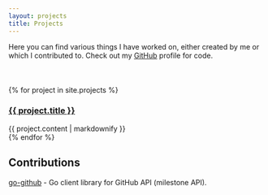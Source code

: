 ```yaml
---
layout: projects
title: Projects
---
```


Here you can find various things I have worked on, either created by me or which I contributed to. 
Check out my [GitHub](https://github.com/kalimatas) profile for code.

<div style="margin-bottom: 20px;">&nbsp;</div>

{% for project in site.projects %}
<div class="entry">
	<h3><a href="{{ project.url }}">{{ project.title }}</a></h3>
	<div>
		{{ project.content | markdownify }}
	</div>
</div>
{% endfor %}

<!-- transform each to a separate project -->

## Contributions

<a href="https://github.com/google/go-github" target="_blank">go-github</a> - Go client library for GitHub API (milestone API).

